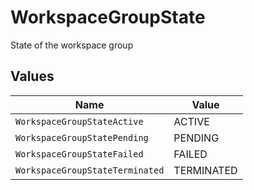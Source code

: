 # WorkspaceGroupState

State of the workspace group


## Values

| Name                            | Value                           |
| ------------------------------- | ------------------------------- |
| `WorkspaceGroupStateActive`     | ACTIVE                          |
| `WorkspaceGroupStatePending`    | PENDING                         |
| `WorkspaceGroupStateFailed`     | FAILED                          |
| `WorkspaceGroupStateTerminated` | TERMINATED                      |
